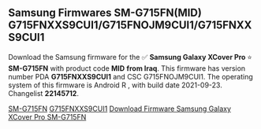 <h2>Samsung Firmwares SM-G715FN(MID) G715FNXXS9CUI1/G715FNOJM9CUI1/G715FNXXS9CUI1</h2>
Download the Samsung firmware for the ✅ <strong>Samsung Galaxy XCover Pro </strong> ⭐ <strong>SM-G715FN</strong> with product code <strong>MID</strong> <strong> from Iraq</strong>. This firmware has version number PDA <strong>G715FNXXS9CUI1</strong> and CSC G715FNOJM9CUI1. The operating system of this firmware is Android R , with build date 2021-09-23. Changelist <strong>22145712</strong>.


[SM-G715FN](https://samfirm.shop/samsung/model/SM-G715FN)
[G715FNXXS9CUI1](https://samfirm.shop/samsung/pda/G715FNXXS9CUI1)
[Download Firmware Samsung Galaxy XCover Pro SM-G715FN](https://samfirm.shop/samsung/firmware/458651)
